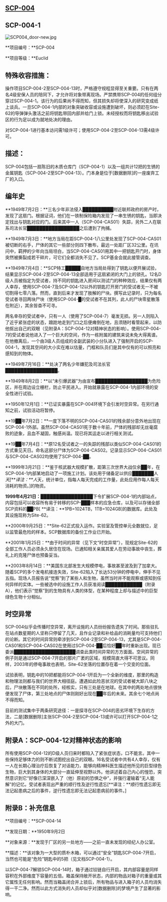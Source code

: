 ## [SCP-004](https://scp-wiki-cn.wikidot.com/scp-004)

## SCP-004-1

![SCP004_door-new.jpg](http://scp-wiki.wdfiles.com/local--files/scp-004/SCP004_door-new.jpg)



**项目编号：**SCP-004

**项目等级：**Euclid

## 特殊收容措施：

操作项目SCP-004-2至SCP-004-13时，严格遵守规程显得至关重要。只有在两名4级安保人员的陪同下，才允许将对象带离现场。严禁携带SCP-004的任何组分穿过SCP-004-1。该行为的后果尚不得而知，但其损失却将使深入的研究变成纸上谈兵。一旦SCP-004-1内部的对象突破收容或设施遭到破坏，则必须赶在Site-62的导弹弹头激活之前将钥匙带回内部并给门上锁。未经授权而将钥匙移出试验区的行为足以成为就地处决的理由。

对SCP-004-1进行基本访问需1级许可；使用SCP-004-2至SCP-004-13需4级许可。

## 描述：

SCP-004包括一扇陈旧的木质仓库门（SCP-004-1）以及一组共计12把的生锈的金属钥匙（SCP-004-2至SCP-004-13）。门本身是位于[数据删除]的一座废弃工厂的入口。

## 编年史

**1949年7月2日：**三名少年非法侵入██████████附近联邦政府的房产时，发现了这扇门。根据证词，他们在一铁制保险箱内发现了一串生锈的钥匙，当即决定找出与钥匙对应的门。后来其中一人（SCP-004-CAS01）失踪，另外二人在联系司法长官█████████████████之后遭到了拘捕。

**1949年7月3日：**地方当局在距SCP-004-1八公里处发现了SCP-004-CAS01被切断的右手，尸体的其它一些部分则四下散布，最远一处距厂区32公里。在讯问中，羁押的少年向当局坦白，当SCP-004-CAS01用其中一把钥匙开门时，身体突然被撕裂成若干碎片，可它们全都消失不见了。SCP基金会就此接管调查。

**1949年7月4日：**SCP特工█████自地方当局处得到了钥匙以便开展试验，结果显示SCP-004-2至SCP-004-13全部适用于这扇紧闭的大门上的锁孔。12名D级人员被指定为受试者，持不同的钥匙进入房间以测试门的种种效应，结果仅有两人幸存，使用SCP-004-7及SCP-004-12以外的钥匙打开房门的受试者无一不被切割得七零八落。然而，直到后来才发现了肢解的尸块。撰写此记录时，只为每名受试者寻回两块尸块（使用SCP-004-█的受试者不在其列，此人的尸块零星散落在附近），其余皆杳不可寻。

两名幸存的受试者中，只有一人（使用了SCP-004-7）毫发无损。另一人则陷入了近乎紧张症的状态，踉跄地走到门口之后便瘫倒在地，且须随时看管起来，以防他抠出自己的双眼（见附录A：SCP-004-12对精神状态的影响）。使用SCP-004-7的受试者说他进入了一个巨大的空间，作为一栋附属的建筑来说未免大得离谱。在他撤离后，一个由3级人员组成的全副武装的小分队进入了强制开启的SCP-004-1，发现其空间的大小实在难以估量，门框和队员们是其中仅有的可以照亮和感知到的物体。

**1949年7月16日：**处决了两名少年嫌犯及司法长官█████████████████。

**1949年8月2日：**以“未引爆武器”为由宣布█████████████████为危险区，并在周边设立栅栏，防止平民进入。开始就暴露在SCP-004-1内部环境的安全性进行试验。

**1950年12月1日：**已证实暴露在SCP-004环境下会引发时空异常。在另行通知之前，试验活动将暂停。

**19██年7月2日：**一度下落不明的SCP-004-CAS01的残余部分意外地出现在SCP-004-1外部。虽然SCP-004-CAS01死于数十年前，尸体的残部却无丝毫腐败的迹象，且血不凝固，触感尚温。现已将其运走以进行相关测试。

**19██年7月4日：**原12名受试者之一的失踪的残部以类似SCP-004-CAS01的方式重见天日。命名这部分尸体为SCP-004-CAS02。记录显示SCP-004-CAS01与SCP-004-CAS02均使用了SCP-004-██。

**1999年3月21日：**鉴于核武器大规模扩散，距第三次世界大战仅余██年，在SCP-004-1内部某地启动了一项施工计划。该处用于储备足以供应███████人*天[**译注：**人*天，统计单位，指每人每天完成的工作量，此处应用作每人每天消耗的物资。]的物资。

**1999年4月21日：**█████████████████下令扩展SCP-004-1的内部站点，内容包括可以收容所有易于转移的SCP-███样本的应急仓库，以及可以存储全部SCP资料的██PB[ **译注：**1PB=1024TB，1TB=1024GB]的数据库。此处及其设施现称为Site-62。

**2000年9月25日：**Site-62正式投入运作。实验室及管控单元全数就位，足以监管最危险的样本。SCP数据库的备份工作业已开始。

**2001年1月25日：**由于时间的异常（见下文“时空异常”），现规定Site-62的全部工作人员必须永久居住在现场。已通知相关亲属其爱人在劳动事故中丧生，葬礼上的克隆尸体也预备妥当。

**2003年8月14日：**美国东北部发生大规模停电，事故甚至波及到了加拿大。随着SCP的多个发电机接连失效，Site-62陷入了长达53分钟的停电中，伸手不见五指。现场人员报告说“觉察”到了某些人和生物，虽然当时并不能观察或感知到任何异样的实体。一些被选中的设施工作人员获准阅读████████████（附录A），他们表示“觉察”到的生物具有人类的体型，在某种程度上却与描述中的巨型绿色生物十分相似。

## 时空异常

SCP-004似乎会传播时空异常，离开设施的人员纷纷报告遗失了时间。那些驻扎在站点数星期的人坚称只停留了几天，且作业记录和补给品的消耗量均可支持他们的论断。其它的时间异常则牵涉到SCP-004-2至SCP-004-13，尤其是SCP-004-CAS01和SCP-004-CAS02在使用过SCP-004-██后恰好██年时重新出现。现已委派████████████████████调查此类时间异常的方方面面。空间异常的例子则是通过SCP-004-7开启的那片广袤的区域，规模简直大得不可思议。同样，2003年的停电事故也表明，Site-62坐落的位置存在着一个交变的位面。

试验表明，钥匙中的10把都能将SCP-004-1开启为一个全新的维度，那里的构造和物理法则都与我们的世界大相径庭。遭遇如此险恶状况的受试者被大卸八块之后，尸块散落在不同的处所，经核实，只有三处是在地球。在其中的两处地点很快便发现了尸体，第三处地点的尸体则刚好出现在██年后的未来。其余七个地点尚不得而知。

目前的测试集中于两条研究途径：一是探寻在SCP-004的恶劣环境下生存的方法，二是[数据删除]主张SCP-004-2至SCP-004-13或许可以打开SCP-004-1之外的大门。

## 附录A：SCP-004-12对精神状态的影响

所有使用SCP-004-12的D级人员归来时都陷入了紧张症状态，口不能言。其中一些保持足够体力的则不断试图挖出自己的双眼。16名受试者中共有4人幸存，仅有一人在长期心理治疗后恢复了对话能力，能够向精神科医生描述他所见的巨型绿色生物，巨大到其身体的大部分一直延伸至视野以外。他讲述着自己内心的惶恐，突然意识到它“好像已深深嵌入了（他）原初的恐惧之中”，并强行灌输着“无人能解”的记忆。受试者表现出严重的顺行性及逆行性遗忘[**译注：**顺行性遗忘即无法记起患病之后的事件，逆行性遗忘即无法记起患病前的事件。]

## 附录B：补充信息

**项目编号：**SCP-004-14

**发现日期：**1950年9月2日

**对象来源：**发现于厂区的另一处地方——之前一直未发现的经纪人办公室。

**描述：**该对象为一大型的质朴木箱，可以通过“安全”钥匙SCP-004-7开启，当然也可能是“危险”钥匙中的5把（见文档SCP-004-1）。

以SCP-004-7解锁SCP-004-14时，箱子通过铰链自行开启，其内部容量是同样容积在外部维度下容量的五倍。箱盖保持敞开状态，内部的物品对箱子的重量或其它属性无任何影响。然而当箱盖闭合并上锁后，所有物品与进入箱子的人员均消失得一干二净。然而以此方式消失的人员却似乎对[数据删除]的梦境产生了显著的影响。